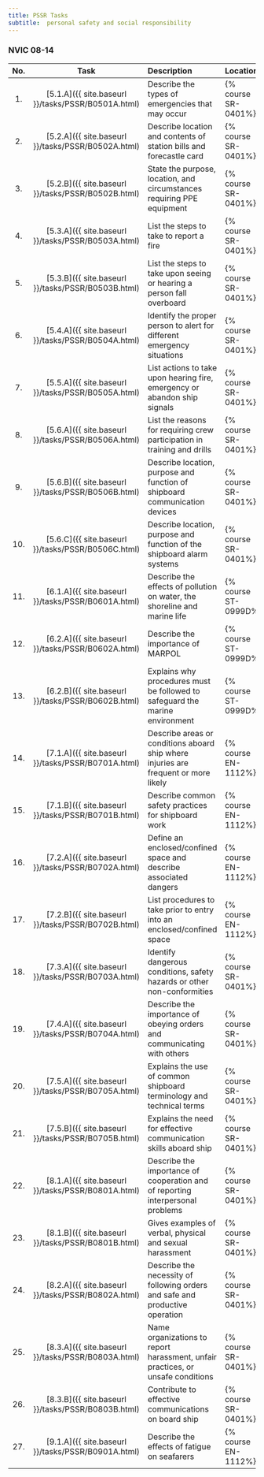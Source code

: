 ```yaml
---
title: PSSR Tasks
subtitle:  personal safety and social responsibility
---
```




### NVIC 08-14

| No.   | Task | Description | Location |
|:-----:|:----:|:------------|:-------|
| 1. | [5.1.A]({{ site.baseurl }}/tasks/PSSR/B0501A.html) | Describe the types of emergencies that may occur | {% course SR-0401%}|
| 2. | [5.2.A]({{ site.baseurl }}/tasks/PSSR/B0502A.html) | Describe location and contents of station bills and forecastle card | {% course SR-0401%}|
| 3. | [5.2.B]({{ site.baseurl }}/tasks/PSSR/B0502B.html) | State the purpose, location, and circumstances requiring PPE equipment | {% course SR-0401%}|
| 4. | [5.3.A]({{ site.baseurl }}/tasks/PSSR/B0503A.html) | List the steps to take to report a fire | {% course SR-0401%}|
| 5. | [5.3.B]({{ site.baseurl }}/tasks/PSSR/B0503B.html) | List the steps to take upon seeing or hearing a person fall overboard | {% course SR-0401%}|
| 6. | [5.4.A]({{ site.baseurl }}/tasks/PSSR/B0504A.html) | Identify the proper person to alert for different emergency situations | {% course SR-0401%}|
| 7. | [5.5.A]({{ site.baseurl }}/tasks/PSSR/B0505A.html) | List actions to take upon hearing fire, emergency or abandon ship signals | {% course SR-0401%}|
| 8. | [5.6.A]({{ site.baseurl }}/tasks/PSSR/B0506A.html) | List the reasons for requiring crew participation in training and drills | {% course SR-0401%}|
| 9. | [5.6.B]({{ site.baseurl }}/tasks/PSSR/B0506B.html) | Describe location, purpose and function of shipboard communication devices | {% course SR-0401%}|
| 10. | [5.6.C]({{ site.baseurl }}/tasks/PSSR/B0506C.html) | Describe location, purpose and function of the shipboard alarm systems | {% course SR-0401%}|
| 11. | [6.1.A]({{ site.baseurl }}/tasks/PSSR/B0601A.html) | Describe the effects of pollution on water, the shoreline and marine life | {% course ST-0999D%}|
| 12. | [6.2.A]({{ site.baseurl }}/tasks/PSSR/B0602A.html) | Describe the importance of MARPOL | {% course ST-0999D%}|
| 13. | [6.2.B]({{ site.baseurl }}/tasks/PSSR/B0602B.html) | Explains why procedures must be followed to safeguard the marine environment | {% course ST-0999D%}|
| 14. | [7.1.A]({{ site.baseurl }}/tasks/PSSR/B0701A.html) | Describe areas or conditions aboard ship where injuries are frequent or more likely | {% course EN-1112%}|
| 15. | [7.1.B]({{ site.baseurl }}/tasks/PSSR/B0701B.html) | Describe common safety practices for shipboard work | {% course EN-1112%}|
| 16. | [7.2.A]({{ site.baseurl }}/tasks/PSSR/B0702A.html) | Define an enclosed/confined space and describe associated dangers | {% course EN-1112%}|
| 17. | [7.2.B]({{ site.baseurl }}/tasks/PSSR/B0702B.html) | List procedures to take prior to entry into an enclosed/confined space | {% course EN-1112%}|
| 18. | [7.3.A]({{ site.baseurl }}/tasks/PSSR/B0703A.html) | Identify dangerous conditions, safety hazards or other non-conformities | {% course SR-0401%}|
| 19. | [7.4.A]({{ site.baseurl }}/tasks/PSSR/B0704A.html) | Describe the importance of obeying orders and communicating with others | {% course SR-0401%}|
| 20. | [7.5.A]({{ site.baseurl }}/tasks/PSSR/B0705A.html) | Explains the use of common shipboard terminology and technical terms | {% course SR-0401%}|
| 21. | [7.5.B]({{ site.baseurl }}/tasks/PSSR/B0705B.html) | Explains the need for effective communication skills aboard ship | {% course SR-0401%}|
| 22. | [8.1.A]({{ site.baseurl }}/tasks/PSSR/B0801A.html) | Describe the importance of cooperation and of reporting interpersonal problems | {% course SR-0401%}|
| 23. | [8.1.B]({{ site.baseurl }}/tasks/PSSR/B0801B.html) | Gives examples of verbal, physical and sexual harassment | {% course SR-0401%}|
| 24. | [8.2.A]({{ site.baseurl }}/tasks/PSSR/B0802A.html) | Describe the necessity of following orders and safe and productive operation | {% course SR-0401%}|
| 25. | [8.3.A]({{ site.baseurl }}/tasks/PSSR/B0803A.html) | Name organizations to report harassment, unfair practices, or unsafe conditions | {% course SR-0401%}|
| 26. | [8.3.B]({{ site.baseurl }}/tasks/PSSR/B0803B.html) | Contribute to effective communications on board ship | {% course SR-0401%}|
| 27. | [9.1.A]({{ site.baseurl }}/tasks/PSSR/B0901A.html) | Describe the effects of fatigue on seafarers | {% course EN-1112%}|

